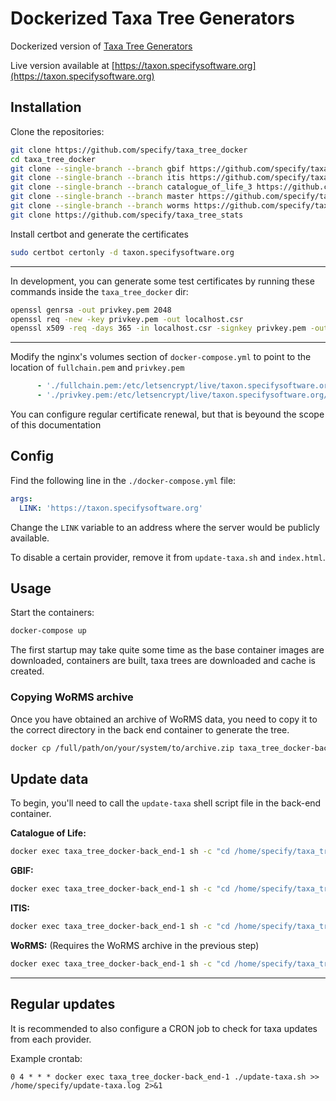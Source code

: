 # Dockerized Taxa Tree Generators

Dockerized version of
[Taxa Tree Generators](https://github.com/specify/taxa_tree/)

Live version available at
[https://taxon.specifysoftware.org](https://taxon.specifysoftware.org)

## Installation

Clone the repositories:

```bash
git clone https://github.com/specify/taxa_tree_docker
cd taxa_tree_docker
git clone --single-branch --branch gbif https://github.com/specify/taxa_tree ./taxa_tree_gbif
git clone --single-branch --branch itis https://github.com/specify/taxa_tree ./taxa_tree_itis
git clone --single-branch --branch catalogue_of_life_3 https://github.com/specify/taxa_tree ./taxa_tree_col 
git clone --single-branch --branch master https://github.com/specify/taxa_tree_stats ./taxa_tree_stats
git clone --single-branch --branch worms https://github.com/specify/taxa_tree ./taxa_tree_worms
git clone https://github.com/specify/taxa_tree_stats
```

Install certbot and generate the certificates

```bash
sudo certbot certonly -d taxon.specifysoftware.org
```

---
In development, you can generate some test certificates by running these commands inside the `taxa_tree_docker` dir:

```bash
openssl genrsa -out privkey.pem 2048
openssl req -new -key privkey.pem -out localhost.csr
openssl x509 -req -days 365 -in localhost.csr -signkey privkey.pem -out fullchain.pem
```

---

Modify the nginx's volumes section of `docker-compose.yml` to point to
the location of `fullchain.pem` and `privkey.pem`

```yaml
      - './fullchain.pem:/etc/letsencrypt/live/taxon.specifysoftware.org/fullchain.pem:ro'
      - './privkey.pem:/etc/letsencrypt/live/taxon.specifysoftware.org/privkey.pem:ro'
```

You can configure regular certificate renewal, but that is beyound
the scope of this documentation

## Config

Find the following line in the `./docker-compose.yml` file:

```yml
args:
  LINK: 'https://taxon.specifysoftware.org'
```

Change the `LINK` variable to an address where the server would be publicly
available.

To disable a certain provider, remove it from `update-taxa.sh` and
`index.html`.

## Usage

Start the containers:

```bash
docker-compose up
```

The first startup may take quite some time as the base container images are
downloaded, containers are built, taxa trees are downloaded and cache is
created.

### Copying WoRMS archive

Once you have obtained an archive of WoRMS data, you need to copy it to the correct directory in the back end container to generate the tree.

```bash
docker cp /full/path/on/your/system/to/archive.zip taxa_tree_docker-back_end-1:/home/specify/taxa_tree_worms_working_dir/archive.zip
```

## Update data

To begin, you'll need to call the `update-taxa` shell script file in the back-end container.

**Catalogue of Life:**
```bash
docker exec taxa_tree_docker-back_end-1 sh -c "cd /home/specify/taxa_tree_col/back_end/ && /home/specify/venv/bin/python3 refresh_data.py"
```

**GBIF:**
```bash
docker exec taxa_tree_docker-back_end-1 sh -c "cd /home/specify/taxa_tree_gbif/back_end/ && /home/specify/venv/bin/python3 refresh_data.py"
```

**ITIS:**
```bash
docker exec taxa_tree_docker-back_end-1 sh -c "cd /home/specify/taxa_tree_itis/back_end/ && /home/specify/venv/bin/python3 refresh_data.py"
```


**WoRMS:** (Requires the WoRMS archive in the previous step)
```bash
docker exec taxa_tree_docker-back_end-1 sh -c "cd /home/specify/taxa_tree_worms/back_end/ && /home/specify/venv/bin/python3 refresh_data.py"
```

****

## Regular updates

It is recommended to also configure a CRON job to check for taxa updates from
each provider.

Example crontab:

```
0 4 * * * docker exec taxa_tree_docker-back_end-1 ./update-taxa.sh >> /home/specify/update-taxa.log 2>&1
```
